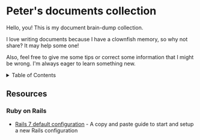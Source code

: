 # Peter's documents collection

Hello, you! This is my document brain-dump collection.

I love writing documents because I have a clownfish memory, so why not share? It may help some one!

Also, feel free to give me some tips or correct some information that I might be wrong. I'm always eager to learn something new.


<details>
  <summary>Table of Contents</summary>
  <ol>
    <li>
      <a href="#ruby-on-rails">Ruby on Rails</a>
      <ul>
        <li><a href="#rail-default-configuration">Rails 7 default configuration</a></li>
      </ul>
    </li>
  </ol>
</details>

## Resources

### Ruby on Rails

- [Rails 7 default configuration](https://github.com/PeterDev-89/peter-docs-collection/blob/main/rail_default_config.md) - A copy and paste guide to start and setup a new Rails configuration
